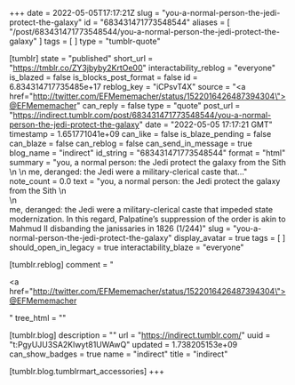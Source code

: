 +++
date = 2022-05-05T17:17:21Z
slug = "you-a-normal-person-the-jedi-protect-the-galaxy"
id = "683431471773548544"
aliases = [ "/post/683431471773548544/you-a-normal-person-the-jedi-protect-the-galaxy" ]
tags = [ ]
type = "tumblr-quote"

[tumblr]
state = "published"
short_url = "https://tmblr.co/ZY3jbyby2KrtOe00"
interactability_reblog = "everyone"
is_blazed = false
is_blocks_post_format = false
id = 6.834314717735485e+17
reblog_key = "iCPsvT4X"
source = "<a href=\"http://twitter.com/EFMememacher/status/1522016426487394304\">@EFMememacher</a>"
can_reply = false
type = "quote"
post_url = "https://indirect.tumblr.com/post/683431471773548544/you-a-normal-person-the-jedi-protect-the-galaxy"
date = "2022-05-05 17:17:21 GMT"
timestamp = 1.651771041e+09
can_like = false
is_blaze_pending = false
can_blaze = false
can_reblog = false
can_send_in_message = true
blog_name = "indirect"
id_string = "683431471773548544"
format = "html"
summary = "you, a normal person: the Jedi protect the galaxy from the Sith \n \n me, deranged: the Jedi were a military-clerical caste that..."
note_count = 0.0
text = "you, a normal person: the Jedi protect the galaxy from the Sith \n<br/>\n<br/>me, deranged: the Jedi were a military-clerical caste that impeded state modernization. In this regard, Palpatine’s suppression of the order is akin to Mahmud II disbanding the janissaries in 1826 (1/244)"
slug = "you-a-normal-person-the-jedi-protect-the-galaxy"
display_avatar = true
tags = [ ]
should_open_in_legacy = true
interactability_blaze = "everyone"

[tumblr.reblog]
comment = "<p><a href=\"http://twitter.com/EFMememacher/status/1522016426487394304\">@EFMememacher</a></p>"
tree_html = ""

[tumblr.blog]
description = ""
url = "https://indirect.tumblr.com/"
uuid = "t:PgyUJU3SA2Klwyt81UWAwQ"
updated = 1.738205153e+09
can_show_badges = true
name = "indirect"
title = "indirect"

[tumblr.blog.tumblrmart_accessories]
+++
